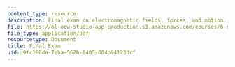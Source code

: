 ```yaml
---
content_type: resource
description: Final exam on electromagnetic fields, forces, and motion.
file: https://ol-ocw-studio-app-production.s3.amazonaws.com/courses/6-641-electromagnetic-fields-forces-and-motion-spring-2009/9fc188da7eba562b8405004b94123dcf_MIT6_641s09_exam2006.pdf
file_type: application/pdf
resourcetype: Document
title: Final Exam
uid: 9fc188da-7eba-562b-8405-004b94123dcf
---
```

